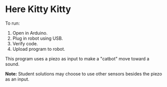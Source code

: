 # Here Kitty Kitty

To run:

1. Open in Arduino.
1. Plug in robot using USB.
1. Verify code.
1. Upload program to robot.

This program uses a piezo as input to make a "catbot" move toward a sound.

**Note:** Student solutions may choose to use other sensors besides the piezo as an input.
